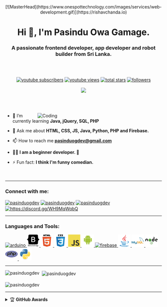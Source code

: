 <center>[![MasterHead](https://www.onespottechnology.com/images/services/web-development.gif)](https://rishavchanda.io)</center>
<h1 align="center">Hi 👋, I'm Pasindu Owa Gamage.</h1>
<h3 align="center">A passionate frontend developer, app developer and robot builder from Sri Lanka.</h3>

<br><br>

<p align="center">
  <a href="https://www.youtube.com/channel/UC3LX5P8w5Jyjf9vHduBv4gw?sub_confirmation=1">
    <img alt="youtube subscribers" title="Subscribe to my YouTube channel" src="https://custom-icon-badges.herokuapp.com/youtube/channel/subscribers/UCeDaHDMjT12CxcItNSk_LSQ?color=%23E05D44&label=SUBSCRIBE&logo=video&logoColor=white&style=for-the-badge&labelColor=CE4630"/></a> 
  <a href="https://www.youtube.com/channel/UC3LX5P8w5Jyjf9vHduBv4gw">
    <img alt="youtube views" title="YouTube views" src="https://custom-icon-badges.herokuapp.com/youtube/channel/views/UCeDaHDMjT12CxcItNSk_LSQ?color=%23E1AD0E&logo=video&logoColor=white&style=for-the-badge&labelColor=C79600"/></a> 
  <a href="https://github.com/pasinduogdev?tab=repositories&sort=stargazers">
    <img alt="total stars" title="Total stars on GitHub" src="https://custom-icon-badges.herokuapp.com/badge/dynamic/json?logo=star&color=55960c&labelColor=488207&label=Stars&style=for-the-badge&query=%24.stars&url=https://api.github-star-counter.workers.dev/user/pasinduogdev"/></a>
  <a href="https://github.com/pasinduogdev?tab=followers">
    <img alt="followers" title="Follow me on Github" src="https://custom-icon-badges.herokuapp.com/github/followers/pasinduogdev?color=236ad3&labelColor=1155ba&style=for-the-badge&logo=person-add&label=Follow&logoColor=white"/></a>
    </br></br>
  <a href="https://github.com/pasinduogdev/pasinduogdev">
    <img src="https://komarev.com/ghpvc/?username=pasinduogdev&label=Profile%20views&color=brightgreen&label=Profile+Views&style=plastic">
  </a>
  
</p>

<br><br>

<img align="right" alt="Coding" width="400" src="https://camo.githubusercontent.com/b0476e711d948b5db51678ba19f80da25ccc88d5893852563e216ad833cbeb55/68747470733a2f2f63646e2e66696c65737461636b636f6e74656e742e636f6d2f6566625352313868543575524b756f307a6f4d41">



<!-- <p align="left"> <a href="https://twitter.com/pasinduogdev" target="blank"><img src="https://img.shields.io/twitter/follow/pasinduogdev?logo=twitter&style=for-the-badge" alt="pasinduogdev" /></a> </p> -->



- 🌱 I’m currently learning **Java, jQuery, SQL, PHP**

<!-- - 👨‍💻 All of my projects are available at [geekhirusha.orgfree.com](geekhirusha.orgfree.com) -->

- 💬 Ask me about **HTML, CSS, JS, Java, Python, PHP and Firebase.**

- 📫 How to reach me **pasinduogdev@gmail.com**

- 👨‍💻 **I am a beginner developer. 🌆**

- ⚡ Fun fact: **I think I'm funny comedian.**

    
<br><hr>



<h3 align="left">Connect with me:</h3>
<p align="left">
<a href="https://web.facebook.com/pasinduog.dev.0" target="blank"><img align="center" src="https://raw.githubusercontent.com/rahuldkjain/github-profile-readme-generator/master/src/images/icons/Social/facebook.svg" alt="pasinduogdev" height="30" width="40" /></a>
<a href="https://www.instagram.com/pasinduog.dev" target="blank"><img align="center" src="https://raw.githubusercontent.com/rahuldkjain/github-profile-readme-generator/master/src/images/icons/Social/instagram.svg" alt="pasinduogdev" height="30" width="40" /></a>
<a href="https://www.youtube.com/channel/UC3LX5P8w5Jyjf9vHduBv4gw" target="blank"><img align="center" src="https://raw.githubusercontent.com/rahuldkjain/github-profile-readme-generator/master/src/images/icons/Social/youtube.svg" alt="pasinduogdev" height="30" width="40" /></a>
<a href="https://discord.gg/https://discord.gg/WH9MqWqbQ" target="blank"><img align="center" src="https://raw.githubusercontent.com/rahuldkjain/github-profile-readme-generator/master/src/images/icons/Social/discord.svg" alt="https://discord.gg/WH9MqWqbQ" height="30" width="40" /></a>
</p>   

<hr>

    
<h3 align="left">Languages and Tools:</h3><p align="left">
  <a href="https://www.arduino.cc/" target="_blank" rel="noreferrer">
    <img src="https://cdn.worldvectorlogo.com/logos/arduino-1.svg" alt="arduino" width="40" height="40" />
  </a>
  <a href="https://getbootstrap.com" target="_blank" rel="noreferrer">
    <img src="https://raw.githubusercontent.com/devicons/devicon/master/icons/bootstrap/bootstrap-plain-wordmark.svg"
      alt="bootstrap" width="40" height="40" />
  </a>
  <a href="https://www.w3.org/html/" target="_blank" rel="noreferrer">
    <img src="https://raw.githubusercontent.com/devicons/devicon/master/icons/html5/html5-original-wordmark.svg"
      alt="html5" width="40" height="40" />
  </a>
  <a href="https://www.w3schools.com/css/" target="_blank" rel="noreferrer">
    <img src="https://raw.githubusercontent.com/devicons/devicon/master/icons/css3/css3-original-wordmark.svg"
      alt="css3" width="40" height="40" />
  </a>
  <a href="https://developer.mozilla.org/en-US/docs/Web/JavaScript" target="_blank" rel="noreferrer">
    <img src="https://raw.githubusercontent.com/devicons/devicon/master/icons/javascript/javascript-original.svg"
      alt="javascript" width="40" height="40" />
  </a>
  <a href="https://developer.android.com" target="_blank" rel="noreferrer">
    <img src="https://raw.githubusercontent.com/devicons/devicon/master/icons/android/android-original-wordmark.svg"
      alt="android" width="40" height="40" />
  </a>
  <a href="https://firebase.google.com/" target="_blank" rel="noreferrer">
    <img src="https://www.vectorlogo.zone/logos/firebase/firebase-icon.svg" alt="firebase" width="40" height="40" />
  </a>
  <a href="https://www.java.com" target="_blank" rel="noreferrer">
    <img src="https://raw.githubusercontent.com/devicons/devicon/master/icons/java/java-original.svg" alt="java"
      width="40" height="40" />
  </a>
  <a href="https://www.mysql.com/" target="_blank" rel="noreferrer">
    <img src="https://raw.githubusercontent.com/devicons/devicon/master/icons/mysql/mysql-original-wordmark.svg"
      alt="mysql" width="40" height="40" />
  </a>
  <a href="https://nodejs.org" target="_blank" rel="noreferrer">
    <img src="https://raw.githubusercontent.com/devicons/devicon/master/icons/nodejs/nodejs-original-wordmark.svg"
      alt="nodejs" width="40" height="40" />
  </a>
  <a href="https://www.php.net" target="_blank" rel="noreferrer">
    <img src="https://raw.githubusercontent.com/devicons/devicon/master/icons/php/php-original.svg" alt="php" width="40"
      height="40" />
  </a>
  <a href="https://www.python.org" target="_blank" rel="noreferrer">
    <img src="https://raw.githubusercontent.com/devicons/devicon/master/icons/python/python-original.svg" alt="python"
      width="40" height="40" />
  </a>
</p>


<hr>


  <p>
    <img align="left" src="https://github-readme-stats.vercel.app/api/top-langs?username=pasinduogdev&show_icons=true&locale=en&layout=compact&theme=highcontrast" alt="pasinduogdev" />
  &nbsp;
  <img align="center" src="https://github-readme-stats.vercel.app/api?username=pasinduogdev&show_icons=true&locale=en&theme=highcontrast" alt="pasinduogdev" />
  <br><br>
  <img align="center" src="https://github-readme-streak-stats.herokuapp.com/?user=pasinduogdev&theme=highcontrast" alt="pasinduogdev" />
    
<hr>
    
<details>
    <summary>&#127942 <b>GitHub Awards</b></summary><br/>

![Github Trophy](https://github-profile-trophy.vercel.app/?username=PasinduOGDev)

</details>
